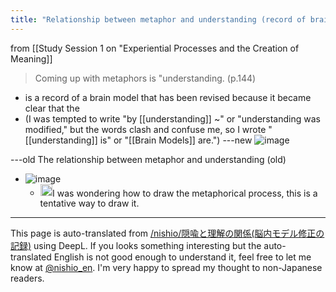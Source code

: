 ```yaml
---
title: "Relationship between metaphor and understanding (record of brain model modification)"
---
```


from  [[Study Session 1 on "Experiential Processes and the Creation of Meaning]]
> Coming up with metaphors is "understanding. (p.144)
- is a record of a brain model that has been revised because it became clear that the
- (I was tempted to write "by [[understanding]] ~" or "understanding was modified," but the words clash and confuse me, so I wrote "[[understanding]] is" or "[[Brain Models]] are.")
---new
![image](https://gyazo.com/7c314d6a8f49bec6ea942aec0bd28e9f/thumb/1000)

---old
The relationship between metaphor and understanding (old)
- ![image](https://gyazo.com/1eff879b21ba053b5d1b7be630fbb6b7/thumb/1000)
    - <img src='https://scrapbox.io/api/pages/nishio-en/nishio/icon' alt='nishio.icon' height="19.5"/>I was wondering how to draw the metaphorical process, this is a tentative way to draw it.
---
This page is auto-translated from [/nishio/隠喩と理解の関係(脳内モデル修正の記録)](https://scrapbox.io/nishio/隠喩と理解の関係(脳内モデル修正の記録)) using DeepL. If you looks something interesting but the auto-translated English is not good enough to understand it, feel free to let me know at [@nishio_en](https://twitter.com/nishio_en). I'm very happy to spread my thought to non-Japanese readers.